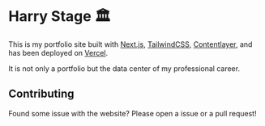 # Harry Stage 🏛

This is my portfolio site built with [Next.js](https://nextjs.org), [TailwindCSS](https://tailwindcss.com), [Contentlayer](https://www.contentlayer.dev/), and has been deployed on [Vercel](https://vercel.com).

It is not only a portfolio but the data center of my professional career.

## Contributing
Found some issue with the website? Please open a issue or a pull request!
